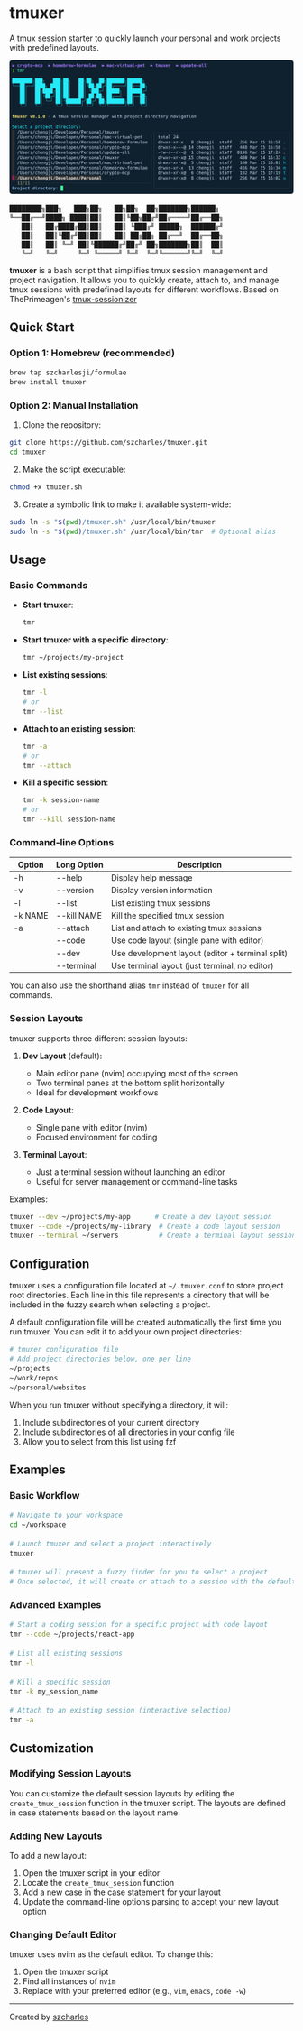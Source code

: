 # tmuxer

A tmux session starter to quickly launch your personal and work projects with predefined layouts.

![tmr](assets/tmr.png)

```
████████╗███╗   ███╗██╗   ██╗██╗  ██╗███████╗██████╗
╚══██╔══╝████╗ ████║██║   ██║╚██╗██╔╝██╔════╝██╔══██╗
   ██║   ██╔████╔██║██║   ██║ ╚███╔╝ █████╗  ██████╔╝
   ██║   ██║╚██╔╝██║██║   ██║ ██╔██╗ ██╔══╝  ██╔══██╗
   ██║   ██║ ╚═╝ ██║╚██████╔╝██╔╝ ██╗███████╗██║  ██║
   ╚═╝   ╚═╝     ╚═╝ ╚═════╝ ╚═╝  ╚═╝╚══════╝╚═╝  ╚═╝
```

**tmuxer** is a bash script that simplifies tmux session management and project navigation. It allows you to quickly create, attach to, and manage tmux sessions with predefined layouts for different workflows. Based on ThePrimeagen's [tmux-sessionizer](https://github.com/ThePrimeagen/.dotfiles/blob/master/bin/.local/scripts/tmux-sessionizer)

## Quick Start

### Option 1: Homebrew (recommended)

```bash
brew tap szcharlesji/formulae
brew install tmuxer
```

### Option 2: Manual Installation

1. Clone the repository:

```bash
git clone https://github.com/szcharles/tmuxer.git
cd tmuxer
```

2. Make the script executable:

```bash
chmod +x tmuxer.sh
```

3. Create a symbolic link to make it available system-wide:

```bash
sudo ln -s "$(pwd)/tmuxer.sh" /usr/local/bin/tmuxer
sudo ln -s "$(pwd)/tmuxer.sh" /usr/local/bin/tmr  # Optional alias
```

## Usage

### Basic Commands

- **Start tmuxer**:

    ```bash
    tmr
    ```

- **Start tmuxer with a specific directory**:

    ```bash
    tmr ~/projects/my-project
    ```

- **List existing sessions**:

    ```bash
    tmr -l
    # or
    tmr --list
    ```

- **Attach to an existing session**:

    ```bash
    tmr -a
    # or
    tmr --attach
    ```

- **Kill a specific session**:
    ```bash
    tmr -k session-name
    # or
    tmr --kill session-name
    ```

### Command-line Options

| Option  | Long Option | Description                                      |
| ------- | ----------- | ------------------------------------------------ |
| -h      | --help      | Display help message                             |
| -v      | --version   | Display version information                      |
| -l      | --list      | List existing tmux sessions                      |
| -k NAME | --kill NAME | Kill the specified tmux session                  |
| -a      | --attach    | List and attach to existing tmux sessions        |
|         | --code      | Use code layout (single pane with editor)        |
|         | --dev       | Use development layout (editor + terminal split) |
|         | --terminal  | Use terminal layout (just terminal, no editor)   |

You can also use the shorthand alias `tmr` instead of `tmuxer` for all commands.

### Session Layouts

tmuxer supports three different session layouts:

1. **Dev Layout** (default):

    - Main editor pane (nvim) occupying most of the screen
    - Two terminal panes at the bottom split horizontally
    - Ideal for development workflows

2. **Code Layout**:

    - Single pane with editor (nvim)
    - Focused environment for coding

3. **Terminal Layout**:
    - Just a terminal session without launching an editor
    - Useful for server management or command-line tasks

Examples:

```bash
tmuxer --dev ~/projects/my-app      # Create a dev layout session
tmuxer --code ~/projects/my-library  # Create a code layout session
tmuxer --terminal ~/servers          # Create a terminal layout session
```

## Configuration

tmuxer uses a configuration file located at `~/.tmuxer.conf` to store project root directories. Each line in this file represents a directory that will be included in the fuzzy search when selecting a project.

A default configuration file will be created automatically the first time you run tmuxer. You can edit it to add your own project directories:

```bash
# tmuxer configuration file
# Add project directories below, one per line
~/projects
~/work/repos
~/personal/websites
```

When you run tmuxer without specifying a directory, it will:

1. Include subdirectories of your current directory
2. Include subdirectories of all directories in your config file
3. Allow you to select from this list using fzf

## Examples

### Basic Workflow

```bash
# Navigate to your workspace
cd ~/workspace

# Launch tmuxer and select a project interactively
tmuxer

# tmuxer will present a fuzzy finder for you to select a project
# Once selected, it will create or attach to a session with the default layout
```

### Advanced Examples

```bash
# Start a coding session for a specific project with code layout
tmr --code ~/projects/react-app

# List all existing sessions
tmr -l

# Kill a specific session
tmr -k my_session_name

# Attach to an existing session (interactive selection)
tmr -a
```

## Customization

### Modifying Session Layouts

You can customize the default session layouts by editing the `create_tmux_session` function in the tmuxer script. The layouts are defined in case statements based on the layout name.

### Adding New Layouts

To add a new layout:

1. Open the tmuxer script in your editor
2. Locate the `create_tmux_session` function
3. Add a new case in the case statement for your layout
4. Update the command-line options parsing to accept your new layout option

### Changing Default Editor

tmuxer uses nvim as the default editor. To change this:

1. Open the tmuxer script
2. Find all instances of `nvim`
3. Replace with your preferred editor (e.g., `vim`, `emacs`, `code -w`)

---

Created by [szcharles](https://github.com/szcharles)
